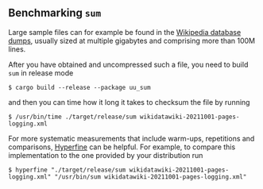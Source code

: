 ## Benchmarking `sum`

<!-- spell-checker:ignore wikidatawiki -->

Large sample files can for example be found in the [Wikipedia database dumps](https://dumps.wikimedia.org/wikidatawiki/latest/), usually sized at multiple gigabytes and comprising more than 100M lines.

After you have obtained and uncompressed such a file, you need to build `sum` in release mode

```shell
$ cargo build --release --package uu_sum
```

and then you can time how it long it takes to checksum the file by running

```shell
$ /usr/bin/time ./target/release/sum wikidatawiki-20211001-pages-logging.xml
```

For more systematic measurements that include warm-ups, repetitions and comparisons, [Hyperfine](https://github.com/sharkdp/hyperfine) can be helpful. For example, to compare this implementation to the one provided by your distribution run

```shell
$ hyperfine "./target/release/sum wikidatawiki-20211001-pages-logging.xml" "/usr/bin/sum wikidatawiki-20211001-pages-logging.xml"
```
